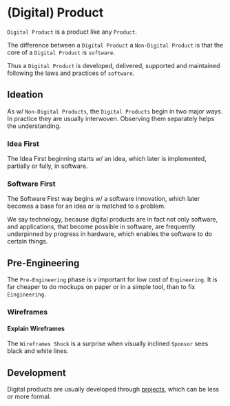 # (Digital) Product

`Digital Product` is a product like any `Product`.

The difference between a `Digital Product` a `Non-Digital Product` is that the core of a `Digital Product` is `software`.

Thus a `Digital Product` is developed, delivered, supported and maintained following the laws and practices of `software`.

## Ideation

As w/ `Non-Digital Products`, the `Digital Products` begin in two major ways. In practice they are usually interwoven. Observing them separately helps the understanding.

### Idea First

The Idea First beginning starts w/ an idea, which later is implemented, partially or fully, in software.

### Software First

The Software First way begins w/ a software innovation, which later becomes a base for an idea or is matched to a problem.

We say technology, because digital products are in fact not only software, and applications, that become possible in software, are frequently underpinned by progress in hardware, which enables the software to do certain things.

## Pre-Engineering

The `Pre-Engineering` phase is v important for low cost of `Engineering`. It is far cheaper to do mockups on paper or in a simple tool, than to fix `Eingineering`.

### Wireframes

#### Explain Wireframes

The `Wireframes Shock` is a surprise when visually inclined `Sponsor` sees black and white lines.

## Development

Digital products are usually developed through [projects](project.md), which can be less or more formal.

